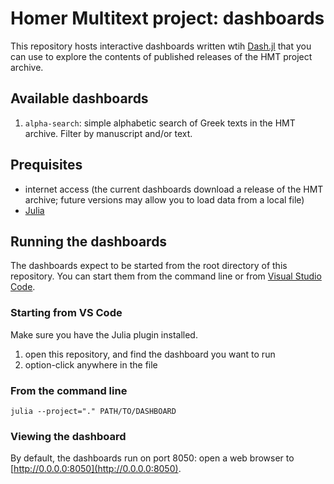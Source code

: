 # Homer Multitext project: dashboards

This repository hosts interactive dashboards written wtih [Dash.jl](https://dash.plotly.com/julia) that you can use to explore the contents of published releases of the HMT project archive.  

## Available dashboards

1. `alpha-search`:  simple alphabetic search of Greek texts in the HMT archive.  Filter by manuscript and/or text.

## Prequisites

- internet access (the current dashboards download a release of the HMT archive; future versions may allow you to load data from a local file)
- [Julia](https://julialang.org)

## Running the dashboards

The dashboards expect to be started from the root directory of this repository.  You can start them from the command line or from [Visual Studio Code](https://code.visualstudio.com).

### Starting from VS Code

Make sure you have the Julia plugin installed.

1. open this repository, and find the dashboard you want to run
2. option-click anywhere in the file


### From the command line

`julia --project="." PATH/TO/DASHBOARD`

### Viewing the dashboard

By default, the dashboards run on port 8050: open a web browser to  [http://0.0.0.0:8050](http://0.0.0.0:8050).